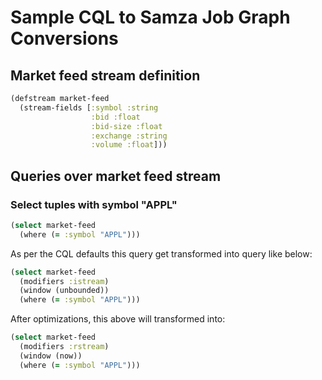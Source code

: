 # Sample CQL to Samza Job Graph Conversions

## Market feed stream definition

```clojure
(defstream market-feed
  (stream-fields [:symbol :string
                  :bid :float
                  :bid-size :float
                  :exchange :string
                  :volume :float]))

```

## Queries over market feed stream

### Select tuples with symbol "APPL"

```clojure
(select market-feed
  (where (= :symbol "APPL")))
```

As per the CQL defaults this query get transformed into query like below:

```clojure
(select market-feed
  (modifiers :istream)
  (window (unbounded))
  (where (= :symbol "APPL")))
```

After optimizations, this above will transformed into:

```clojure
(select market-feed
  (modifiers :rstream)
  (window (now))
  (where (= :symbol "APPL")))
```



